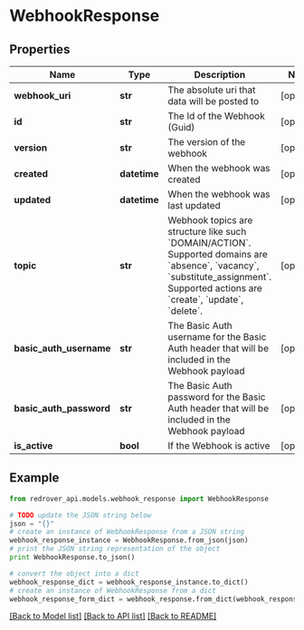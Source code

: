 # WebhookResponse


## Properties

Name | Type | Description | Notes
------------ | ------------- | ------------- | -------------
**webhook_uri** | **str** | The absolute uri that data will be posted to | [optional] 
**id** | **str** | The Id of the Webhook (Guid) | [optional] 
**version** | **str** | The version of the webhook | [optional] 
**created** | **datetime** | When the webhook was created | [optional] 
**updated** | **datetime** | When the webhook was last updated | [optional] 
**topic** | **str** | Webhook topics are structure like such &#x60;DOMAIN/ACTION&#x60;.   Supported domains are &#x60;absence&#x60;, &#x60;vacancy&#x60;, &#x60;substitute_assignment&#x60;.  Supported actions are &#x60;create&#x60;, &#x60;update&#x60;, &#x60;delete&#x60;. | [optional] 
**basic_auth_username** | **str** | The Basic Auth username for the Basic Auth header that will be included in the Webhook payload | [optional] 
**basic_auth_password** | **str** | The Basic Auth password for the Basic Auth header that will be included in the Webhook payload | [optional] 
**is_active** | **bool** | If the Webhook is active | [optional] 

## Example

```python
from redrover_api.models.webhook_response import WebhookResponse

# TODO update the JSON string below
json = "{}"
# create an instance of WebhookResponse from a JSON string
webhook_response_instance = WebhookResponse.from_json(json)
# print the JSON string representation of the object
print WebhookResponse.to_json()

# convert the object into a dict
webhook_response_dict = webhook_response_instance.to_dict()
# create an instance of WebhookResponse from a dict
webhook_response_form_dict = webhook_response.from_dict(webhook_response_dict)
```
[[Back to Model list]](../README.md#documentation-for-models) [[Back to API list]](../README.md#documentation-for-api-endpoints) [[Back to README]](../README.md)


